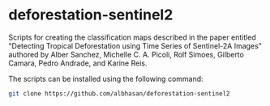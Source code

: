 # deforestation-sentinel2

Scripts for creating the classification maps described in the paper entitled "Detecting Tropical Deforestation using Time Series of Sentinel-2A Images" authored by Alber Sanchez, Michelle C. A. Picoli, Rolf Simoes, Gilberto Camara, Pedro Andrade, and Karine Reis.

The scripts can be installed using the following command:

```bash
git clone https://github.com/albhasan/deforestation-sentinel2
```
